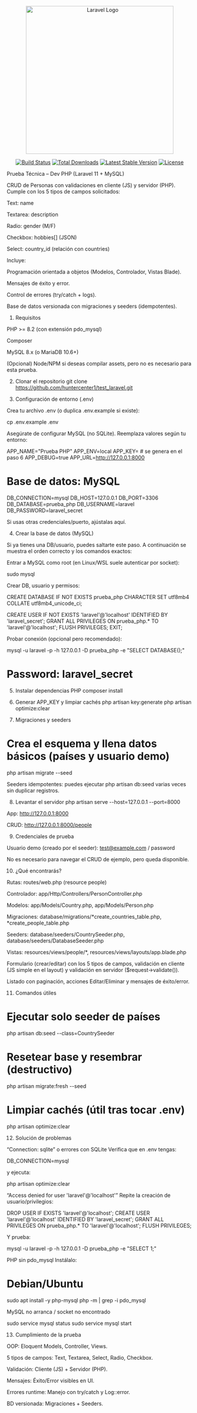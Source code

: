 <p align="center"><a href="https://laravel.com" target="_blank"><img src="https://raw.githubusercontent.com/laravel/art/master/logo-lockup/5%20SVG/2%20CMYK/1%20Full%20Color/laravel-logolockup-cmyk-red.svg" width="400" alt="Laravel Logo"></a></p>

<p align="center">
<a href="https://github.com/laravel/framework/actions"><img src="https://github.com/laravel/framework/workflows/tests/badge.svg" alt="Build Status"></a>
<a href="https://packagist.org/packages/laravel/framework"><img src="https://img.shields.io/packagist/dt/laravel/framework" alt="Total Downloads"></a>
<a href="https://packagist.org/packages/laravel/framework"><img src="https://img.shields.io/packagist/v/laravel/framework" alt="Latest Stable Version"></a>
<a href="https://packagist.org/packages/laravel/framework"><img src="https://img.shields.io/packagist/l/laravel/framework" alt="License"></a>
</p>

Prueba Técnica – Dev PHP (Laravel 11 + MySQL)

CRUD de Personas con validaciones en cliente (JS) y servidor (PHP).
Cumple con los 5 tipos de campos solicitados:

Text: name

Textarea: description

Radio: gender (M/F)

Checkbox: hobbies[] (JSON)

Select: country_id (relación con countries)

Incluye:

Programación orientada a objetos (Modelos, Controlador, Vistas Blade).

Mensajes de éxito y error.

Control de errores (try/catch + logs).

Base de datos versionada con migraciones y seeders (idempotentes).

1) Requisitos

PHP >= 8.2 (con extensión pdo_mysql)

Composer

MySQL 8.x (o MariaDB 10.6+)

(Opcional) Node/NPM si deseas compilar assets, pero no es necesario para esta prueba.

2) Clonar el repositorio
git clone https://github.com/huntercenter1/test_laravel.git 

3) Configuración de entorno (.env)

Crea tu archivo .env (o duplica .env.example si existe):

cp .env.example .env


Asegúrate de configurar MySQL (no SQLite). Reemplaza valores según tu entorno:

APP_NAME="Prueba PHP"
APP_ENV=local
APP_KEY=            # se genera en el paso 6
APP_DEBUG=true
APP_URL=http://127.0.0.1:8000

# Base de datos: MySQL
DB_CONNECTION=mysql
DB_HOST=127.0.0.1
DB_PORT=3306
DB_DATABASE=prueba_php
DB_USERNAME=laravel
DB_PASSWORD=laravel_secret


Si usas otras credenciales/puerto, ajústalas aquí.

4) Crear la base de datos (MySQL)

Si ya tienes una DB/usuario, puedes saltarte este paso.
A continuación se muestra el orden correcto y los comandos exactos:

Entrar a MySQL como root (en Linux/WSL suele autenticar por socket):

sudo mysql


Crear DB, usuario y permisos:

CREATE DATABASE IF NOT EXISTS prueba_php
  CHARACTER SET utf8mb4 COLLATE utf8mb4_unicode_ci;

CREATE USER IF NOT EXISTS 'laravel'@'localhost' IDENTIFIED BY 'laravel_secret';
GRANT ALL PRIVILEGES ON prueba_php.* TO 'laravel'@'localhost';
FLUSH PRIVILEGES;
EXIT;


Probar conexión (opcional pero recomendado):

mysql -u laravel -p -h 127.0.0.1 -D prueba_php -e "SELECT DATABASE();"
# Password: laravel_secret

5) Instalar dependencias PHP
composer install

6) Generar APP_KEY y limpiar cachés
php artisan key:generate
php artisan optimize:clear

7) Migraciones y seeders
# Crea el esquema y llena datos básicos (países y usuario demo)
php artisan migrate --seed


Seeders idempotentes: puedes ejecutar php artisan db:seed varias veces sin duplicar registros.

8) Levantar el servidor
php artisan serve --host=127.0.0.1 --port=8000


App: http://127.0.0.1:8000

CRUD: http://127.0.0.1:8000/people

9) Credenciales de prueba

Usuario demo (creado por el seeder):
test@example.com / password

No es necesario para navegar el CRUD de ejemplo, pero queda disponible.

10) ¿Qué encontrarás?

Rutas: routes/web.php (resource people)

Controlador: app/Http/Controllers/PersonController.php

Modelos: app/Models/Country.php, app/Models/Person.php

Migraciones: database/migrations/*create_countries_table.php, *create_people_table.php

Seeders: database/seeders/CountrySeeder.php, database/seeders/DatabaseSeeder.php

Vistas: resources/views/people/*, resources/views/layouts/app.blade.php

Formulario (crear/editar) con los 5 tipos de campos, validación en cliente (JS simple en el layout) y validación en servidor ($request->validate()).

Listado con paginación, acciones Editar/Eliminar y mensajes de éxito/error.

11) Comandos útiles
# Ejecutar solo seeder de países
php artisan db:seed --class=CountrySeeder

# Resetear base y resembrar (destructivo)
php artisan migrate:fresh --seed

# Limpiar cachés (útil tras tocar .env)
php artisan optimize:clear

12) Solución de problemas

“Connection: sqlite” o errores con SQLite
Verifica que en .env tengas:

DB_CONNECTION=mysql


y ejecuta:

php artisan optimize:clear


“Access denied for user 'laravel'@'localhost'”
Repite la creación de usuario/privilegios:

DROP USER IF EXISTS 'laravel'@'localhost';
CREATE USER 'laravel'@'localhost' IDENTIFIED BY 'laravel_secret';
GRANT ALL PRIVILEGES ON prueba_php.* TO 'laravel'@'localhost';
FLUSH PRIVILEGES;


Y prueba:

mysql -u laravel -p -h 127.0.0.1 -D prueba_php -e "SELECT 1;"


PHP sin pdo_mysql
Instálalo:

# Debian/Ubuntu
sudo apt install -y php-mysql
php -m | grep -i pdo_mysql


MySQL no arranca / socket no encontrado

sudo service mysql status
sudo service mysql start

13) Cumplimiento de la prueba

OOP: Eloquent Models, Controller, Views.

5 tipos de campos: Text, Textarea, Select, Radio, Checkbox.

Validación: Cliente (JS) + Servidor (PHP).

Mensajes: Éxito/Error visibles en UI.

Errores runtime: Manejo con try/catch y Log::error.

BD versionada: Migraciones + Seeders.